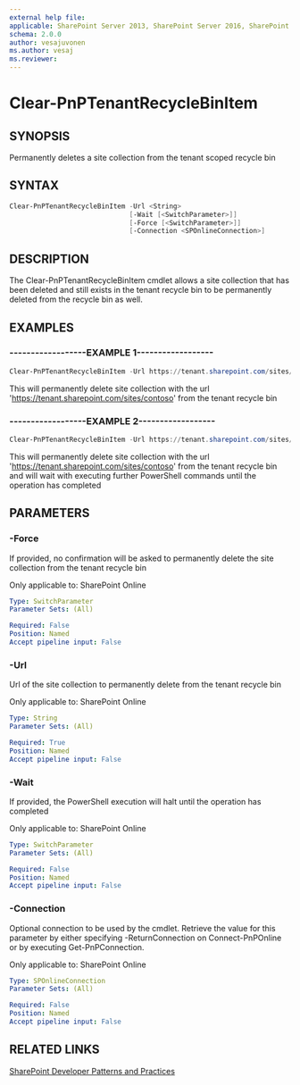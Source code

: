 ```yaml
---
external help file:
applicable: SharePoint Server 2013, SharePoint Server 2016, SharePoint Online
schema: 2.0.0
author: vesajuvonen
ms.author: vesaj
ms.reviewer:
---
```

# Clear-PnPTenantRecycleBinItem

## SYNOPSIS
Permanently deletes a site collection from the tenant scoped recycle bin

## SYNTAX 

```powershell
Clear-PnPTenantRecycleBinItem -Url <String>
                              [-Wait [<SwitchParameter>]]
                              [-Force [<SwitchParameter>]]
                              [-Connection <SPOnlineConnection>]
```

## DESCRIPTION
The Clear-PnPTenantRecycleBinItem cmdlet allows a site collection that has been deleted and still exists in the tenant recycle bin to be permanently deleted from the recycle bin as well.

## EXAMPLES

### ------------------EXAMPLE 1------------------
```powershell
Clear-PnPTenantRecycleBinItem -Url https://tenant.sharepoint.com/sites/contoso
```

This will permanently delete site collection with the url 'https://tenant.sharepoint.com/sites/contoso' from the tenant recycle bin

### ------------------EXAMPLE 2------------------
```powershell
Clear-PnPTenantRecycleBinItem -Url https://tenant.sharepoint.com/sites/contoso -Wait
```

This will permanently delete site collection with the url 'https://tenant.sharepoint.com/sites/contoso' from the tenant recycle bin and will wait with executing further PowerShell commands until the operation has completed

## PARAMETERS

### -Force
If provided, no confirmation will be asked to permanently delete the site collection from the tenant recycle bin

Only applicable to: SharePoint Online

```yaml
Type: SwitchParameter
Parameter Sets: (All)

Required: False
Position: Named
Accept pipeline input: False
```

### -Url
Url of the site collection to permanently delete from the tenant recycle bin

Only applicable to: SharePoint Online

```yaml
Type: String
Parameter Sets: (All)

Required: True
Position: Named
Accept pipeline input: False
```

### -Wait
If provided, the PowerShell execution will halt until the operation has completed

Only applicable to: SharePoint Online

```yaml
Type: SwitchParameter
Parameter Sets: (All)

Required: False
Position: Named
Accept pipeline input: False
```

### -Connection
Optional connection to be used by the cmdlet. Retrieve the value for this parameter by either specifying -ReturnConnection on Connect-PnPOnline or by executing Get-PnPConnection.

Only applicable to: SharePoint Online

```yaml
Type: SPOnlineConnection
Parameter Sets: (All)

Required: False
Position: Named
Accept pipeline input: False
```

## RELATED LINKS

[SharePoint Developer Patterns and Practices](https://aka.ms/sppnp)
